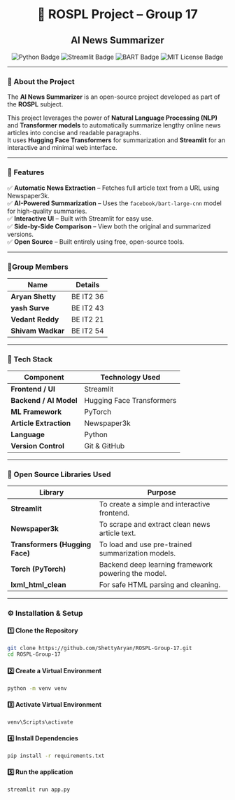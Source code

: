 <h1 align="center">📰 ROSPL Project – Group 17</h1>
<h2 align="center">AI News Summarizer</h2>

<p align="center">
  <img src="https://img.shields.io/badge/Language-Python-blue?logo=python" alt="Python Badge">
  <img src="https://img.shields.io/badge/Framework-Streamlit-red?logo=streamlit" alt="Streamlit Badge">
  <img src="https://img.shields.io/badge/Model-BART--Large--CNN-yellow?logo=huggingface" alt="BART Badge">
  <img src="https://img.shields.io/badge/License-MIT-green" alt="MIT License Badge">
</p>

---

### 📘 About the Project
The **AI News Summarizer** is an open-source project developed as part of the **ROSPL** subject.  

This project leverages the power of **Natural Language Processing (NLP)** and **Transformer models** to automatically summarize lengthy online news articles into concise and readable paragraphs.  
It uses **Hugging Face Transformers** for summarization and **Streamlit** for an interactive and minimal web interface.

---

### 🚀 Features
✅ **Automatic News Extraction** – Fetches full article text from a URL using Newspaper3k.  
✅ **AI-Powered Summarization** – Uses the `facebook/bart-large-cnn` model for high-quality summaries.  
✅ **Interactive UI** – Built with Streamlit for easy use.  
✅ **Side-by-Side Comparison** – View both the original and summarized versions.  
✅ **Open Source** – Built entirely using free, open-source tools.

---

### 🍵Group Members
| Name | Details |
|----------|----------|
| **Aryan Shetty** | BE IT2 36 |
| **yash Surve** | BE IT2 43 |
| **Vedant Reddy** | BE IT2 21 |
| **Shivam Wadkar** | BE IT2 54 |


---

### 🧩 Tech Stack
| Component | Technology Used |
|------------|-----------------|
| **Frontend / UI** | Streamlit |
| **Backend / AI Model** | Hugging Face Transformers |
| **ML Framework** | PyTorch |
| **Article Extraction** | Newspaper3k |
| **Language** | Python |
| **Version Control** | Git & GitHub |

---

### 🧰 Open Source Libraries Used
| Library | Purpose |
|----------|----------|
| **Streamlit** | To create a simple and interactive frontend. |
| **Newspaper3k** | To scrape and extract clean news article text. |
| **Transformers (Hugging Face)** | To load and use pre-trained summarization models. |
| **Torch (PyTorch)** | Backend deep learning framework powering the model. |
| **lxml_html_clean** | For safe HTML parsing and cleaning. |

---

### ⚙️ Installation & Setup

#### 1️⃣ Clone the Repository
```bash
git clone https://github.com/ShettyAryan/ROSPL-Group-17.git
cd ROSPL-Group-17
```
#### 2️⃣ Create a Virtual Environment
```bash
python -m venv venv
```
#### 3️⃣ Activate Virtual Environment
```bash
venv\Scripts\activate
```

#### 4️⃣ Install Dependencies
```bash
pip install -r requirements.txt
```

#### 5️⃣ Run the application
```bash
streamlit run app.py
```


